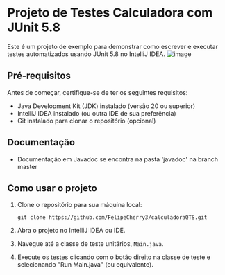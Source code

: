 # Projeto de Testes Calculadora com JUnit 5.8

Este é um projeto de exemplo para demonstrar como escrever e executar testes automatizados usando JUnit 5.8 no IntelliJ IDEA.
![image](https://github.com/FelipeCherry3/calculadoraQTS/assets/118016424/4415d702-5649-487e-8a25-5fee96673571)


## Pré-requisitos

Antes de começar, certifique-se de ter os seguintes requisitos:

- Java Development Kit (JDK) instalado (versão 20 ou superior)
- IntelliJ IDEA instalado (ou outra IDE de sua preferência)
- Git instalado para clonar o repositório (opcional)

## Documentação
- Documentação em Javadoc se encontra na pasta 'javadoc' na branch master

## Como usar o projeto

1. Clone o repositório para sua máquina local:

    ```
    git clone https://github.com/FelipeCherry3/calculadoraQTS.git
    ```

2. Abra o projeto no IntelliJ IDEA ou IDE.

3. Navegue até a classe de teste unitários, `Main.java`.

4. Execute os testes clicando com o botão direito na classe de teste e selecionando "Run Main.java" (ou equivalente).
